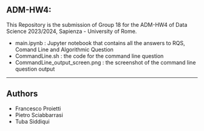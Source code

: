 ## ADM-HW4:
This Repository is the submission of Group 18 for the ADM-HW4 of Data Science 2023/2024, Sapienza - University of Rome.

* main.ipynb : Jupyter notebook that contains all the answers to RQS, Comand Line and Algorithmic Question
* CommandLine.sh : the code for the command line question
* CommandLine_output_screen.png : the screenshot of the command line question output
********
## Authors
* Francesco Proietti
* Pietro Sciabbarrasi
* Tuba Siddiqui

